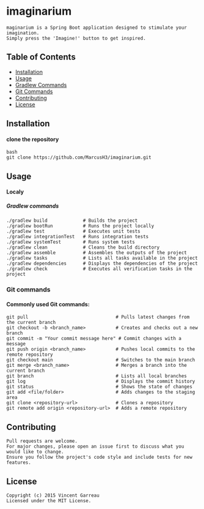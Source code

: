 # imaginarium

```
maginarium is a Spring Boot application designed to stimulate your imagination. 
Simply press the 'Imagine!' button to get inspired.

```
## Table of Contents
- [Installation](#installation)
- [Usage](#usage)
- [Gradlew Commands](#Gradlew-commands)
- [Git Commands](#Git-commands)
- [Contributing](#contributing)
- [License](#license)

## Installation
#### clone the repository
```
bash    
git clone https://github.com/MarcusH3/imaginarium.git
```
## Usage
#### Localy 
##### Gradlew commands

```
./gradlew build             # Builds the project
./gradlew bootRun           # Runs the project locally
./gradlew test              # Executes unit tests
./gradlew integrationTest   # Runs integration tests
./gradlew systemTest        # Runs system tests
./gradlew clean             # Cleans the build directory
./gradlew assemble          # Assembles the outputs of the project
./gradlew tasks             # Lists all tasks available in the project
./gradlew dependencies      # Displays the dependencies of the project
./gradlew check             # Executes all verification tasks in the project

```
### Git commands
#### Commonly used Git commands:

```
git pull                                # Pulls latest changes from the current branch
git checkout -b <branch_name>           # Creates and checks out a new branch
git commit -m "Your commit message here" # Commit changes with a message
git push origin <branch_name>           # Pushes local commits to the remote repository
git checkout main                       # Switches to the main branch
git merge <branch_name>                 # Merges a branch into the current branch
git branch                              # Lists all local branches
git log                                 # Displays the commit history
git status                              # Shows the state of changes
git add <file/folder>                   # Adds changes to the staging area
git clone <repository-url>              # Clones a repository
git remote add origin <repository-url>  # Adds a remote repository

``` 

## Contributing
```     
Pull requests are welcome.
For major changes, please open an issue first to discuss what you would like to change.
Ensure you follow the project's code style and include tests for new features.

```
## License
```
Copyright (c) 2015 Vincent Garreau
Licensed under the MIT License.
```
